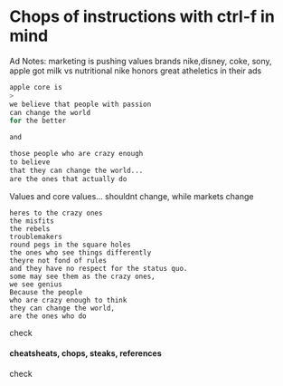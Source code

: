 # Chops of instructions with ctrl-f in mind



Ad Notes:
marketing is pushing values
brands nike,disney, coke, sony, apple
got milk vs nutritional
nike honors great atheletics in their ads

```bash
apple core is
>
we believe that people with passion 
can change the world 
for the better

and

those people who are crazy enough 
to believe 
that they can change the world... 
are the ones that actually do
```
Values and core values... shouldnt change, while markets change

```
heres to the crazy ones
the misfits
the rebels
troublemakers
round pegs in the square holes
the ones who see things differently
theyre not fond of rules
and they have no respect for the status quo. 
some may see them as the crazy ones, 
we see genius
Because the people 
who are crazy enough to think 
they can change the world, 
are the ones who do
```

check



<h4> cheatsheats, chops, steaks, references </h4>


check